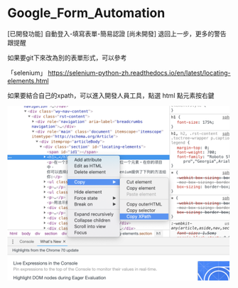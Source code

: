 # Google_Form_Automation

[已開發功能] 自動登入-填寫表單-簡易認證
[尚未開發]   退回上一步，更多的警告跟提醒

如果要git下來改為別的表單形式，可以參考

「selenium」
https://selenium-python-zh.readthedocs.io/en/latest/locating-elements.html

如果要結合自己的xpath，可以進入開發人員工具，點選 html 點元素按右鍵

<img width='500px' src="https://github.com/leeivan1007/Google_Form_Automation/blob/master/demo.png"/>

